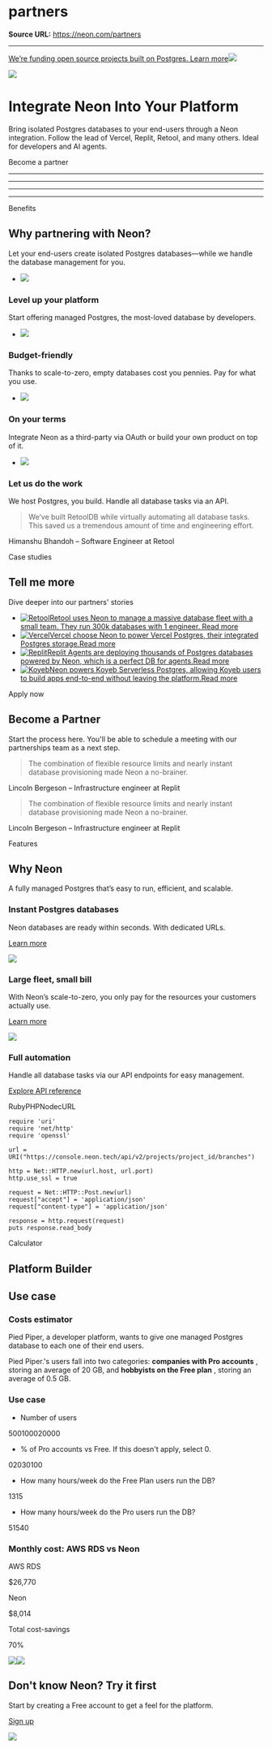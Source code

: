 # partners

**Source URL:** https://neon.com/partners

---

[We’re funding open source projects built on Postgres. Learn more![](/_next/static/svgs/9ee958f8b2be7694e4ce9140c14df68e.svg)](https://neon.com/programs/open-source)

![](/_next/image?url=%2F_next%2Fstatic%2Fmedia%2Flogo-pattern.0f9a84ca.jpg&w=3840&q=99&dpl=dpl_BWMnjAnsz5e4vCV8rVKCfZ67QP1V)

# Integrate Neon Into Your Platform

Bring isolated Postgres databases to your end-users through a Neon integration. Follow the lead of Vercel, Replit, Retool, and many others. Ideal for developers and AI agents.

Become a partner

  *   *   *   *   *   *   *   *   *   *   *   *   *   * 

  *   *   *   *   *   *   *   *   *   *   *   *   *   * 


  *   *   *   *   *   *   *   *   *   *   *   *   *   * 

  *   *   *   *   *   *   *   *   *   *   *   *   *   * 


Benefits

## Why partnering with Neon?

Let your end-users create isolated Postgres databases—while we handle the database management for you.

  * ![](/_next/static/svgs/bf129101c84226466a68c19b1a6fc938.svg)

### Level up your platform

Start offering managed Postgres, the most-loved database by developers.

  * ![](/_next/static/svgs/731f1f8949880763c859afbba7d0e0c1.svg)

### Budget-friendly

Thanks to scale-to-zero, empty databases cost you pennies. Pay for what you use.

  * ![](/_next/static/svgs/f3ed1c060a169ba8c5f524064c89df70.svg)

### On your terms

Integrate Neon as a third-party via OAuth or build your own product on top of it.

  * ![](/_next/static/svgs/ec51d8c2a5603743c635c0b4d04ca7d8.svg)

### Let us do the work

We host Postgres, you build. Handle all database tasks via an API.




> We’ve built RetoolDB while virtually automating all database tasks. This saved us a tremendous amount of time and engineering effort.

Himanshu Bhandoh – Software Engineer at Retool

Case studies

## Tell me more

Dive deeper into our partners' stories

  * [![Retool](/_next/static/svgs/f0c032d6a56071fe6bcf78d7a4ad39df.svg)Retool uses Neon to manage a massive database fleet with a small team. They run 300k databases with 1 engineer. Read more](/blog/how-retool-uses-retool-and-the-neon-api-to-manage-300k-postgres-databases)
  * [![Vercel](/_next/static/svgs/ec6b1843f5e004a62ed8ab9bd9f5a87f.svg)Vercel choose Neon to power Vercel Postgres, their integrated Postgres storage.Read more](/blog/neon-postgres-on-vercel)
  * [![Replit](/_next/static/svgs/6cc0ed7849c46258269141f095fb8f22.svg)Replit Agents are deploying thousands of Postgres databases powered by Neon, which is a perfect DB for agents.Read more](https://www.linkedin.com/posts/nikitashamgunov_heres-the-story-on-how-we-accidentally-created-activity-7242909460304699393-6mr2/)
  * [![Koyeb](/_next/static/svgs/50323c2e950ad43002807f46c0d88312.svg)Neon powers Koyeb Serverless Postgres, allowing Koyeb users to build apps end-to-end without leaving the platform.Read more](https://www.koyeb.com/blog/serverless-postgres-public-preview)



Apply now

## Become a Partner

Start the process here. You'll be able to schedule a meeting with our partnerships team as a next step.

> The combination of flexible resource limits and nearly instant database provisioning made Neon a no-brainer.

Lincoln Bergeson – Infrastructure engineer at Replit

> The combination of flexible resource limits and nearly instant database provisioning made Neon a no-brainer.

Lincoln Bergeson – Infrastructure engineer at Replit

Features

## Why Neon

A fully managed Postgres that’s easy to run, efficient, and scalable.

### Instant Postgres databases

Neon databases are ready within seconds. With dedicated URLs.

[Learn more](/docs/introduction/serverless)

![](/_next/static/svgs/a0aaf41e8a82c5e92ae01354d58b4764.svg)

### Large fleet, small bill

With Neon’s scale-to-zero, you only pay for the resources your customers actually use.

[Learn more](/docs/introduction/scale-to-zero)

![](/_next/static/svgs/ba47a2afc22df3980a87d193cc17a624.svg)

### Full automation

Handle all database tasks via our API endpoints for easy management.

[Explore API reference](https://api-docs.neon.tech/reference/getting-started-with-neon-api)

RubyPHPNodecURL
    
    
    require 'uri'
    require 'net/http'
    require 'openssl'
        
    url = URI("https://console.neon.tech/api/v2/projects/project_id/branches")
        
    http = Net::HTTP.new(url.host, url.port)
    http.use_ssl = true
        
    request = Net::HTTP::Post.new(url)
    request["accept"] = 'application/json'
    request["content-type"] = 'application/json'
        
    response = http.request(request)
    puts response.read_body

Calculator

## Platform Builder

## Use case

### Costs estimator

Pied Piper, a developer platform, wants to give one managed Postgres database to each one of their end users.

Pied Piper.'s users fall into two categories: **companies with Pro accounts** , storing an average of 20 GB, and **hobbyists on the Free plan** , storing an average of 0.5 GB.

### Use case

  * Number of users

500100020000

  * % of Pro accounts vs Free. If this doesn't apply, select 0.

02030100

  * How many hours/week do the Free Plan users run the DB?

1315

  * How many hours/week do the Pro users run the DB?

51540




### Monthly cost: AWS RDS vs Neon

AWS RDS

$26,770

Neon

$8,014

Total cost-savings

70%

![](/_next/image?url=%2F_next%2Fstatic%2Fmedia%2Fright-glow.4c6744d1.png&w=1920&q=75&dpl=dpl_BWMnjAnsz5e4vCV8rVKCfZ67QP1V)![](/_next/image?url=%2F_next%2Fstatic%2Fmedia%2Fright-glow-mobile.f2907144.png&w=1080&q=75&dpl=dpl_BWMnjAnsz5e4vCV8rVKCfZ67QP1V)

## Don't know Neon? Try it first

Start by creating a Free account to get a feel for the platform.

[Sign up](https://console.neon.tech/signup)

![](/_next/image?url=%2F_next%2Fstatic%2Fmedia%2Fcta-elephant.f804b755.jpg&w=1920&q=75&dpl=dpl_BWMnjAnsz5e4vCV8rVKCfZ67QP1V)